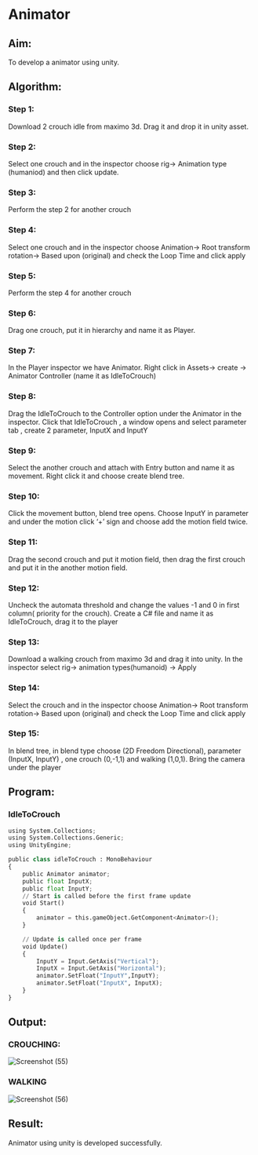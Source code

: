 # Animator

## Aim:
To develop a animator using unity.

## Algorithm:
### Step 1: 
Download 2 crouch idle from maximo 3d. Drag it and drop it in unity asset.
### Step 2: 
Select one crouch and in the inspector choose rig-> Animation type (humaniod) and then click update.
### Step 3: 
Perform the step 2 for another crouch
### Step 4: 
Select one crouch and in the inspector choose Animation-> Root transform rotation-> Based upon (original)  and check the Loop Time and click apply
### Step 5: 
Perform the step 4 for another crouch
### Step 6: 
Drag one crouch, put it in hierarchy and name it as Player.
### Step 7: 
In the Player inspector we have Animator. Right click in Assets-> create -> Animator Controller (name it as IdleToCrouch)
### Step 8: 
Drag the IdleToCrouch to the Controller option under the Animator in the inspector. Click that IdleToCrouch , a window opens and select parameter tab , create 2 parameter, InputX and InputY
### Step 9: 
Select the another crouch and attach with Entry button and name it as movement. Right click it and choose create blend tree.
### Step 10: 
Click the movement button, blend tree opens. Choose InputY in parameter and under the motion click ‘+’ sign and choose add the motion field twice.
### Step 11: 
Drag the second crouch and put it motion field, then drag the first crouch and put it in the another motion field.
### Step 12: 
Uncheck the automata threshold and change the values -1 and 0 in first column( priority for the crouch). Create a C# file and name it as IdleToCrouch, drag it to the player
### Step 13: 
Download a walking crouch from maximo 3d and drag it into unity. In the inspector select rig-> animation types(humanoid) -> Apply
### Step 14: 
Select the crouch and in the inspector choose Animation-> Root transform rotation-> Based upon (original)  and check the Loop Time and click apply
### Step 15: 
In blend tree, in blend type choose (2D Freedom Directional), parameter (InputX, InputY) , one crouch (0,-1,1) and walking (1,0,1). Bring the camera under the player 

## Program:
### IdleToCrouch
```python
using System.Collections;
using System.Collections.Generic;
using UnityEngine;

public class idleToCrouch : MonoBehaviour
{
    public Animator animator;
    public float InputX;
    public float InputY;
    // Start is called before the first frame update
    void Start()
    {
        animator = this.gameObject.GetComponent<Animator>();
    }

    // Update is called once per frame
    void Update()
    {
        InputY = Input.GetAxis("Vertical");
        InputX = Input.GetAxis("Horizontal");
        animator.SetFloat("InputY",InputY);
        animator.SetFloat("InputX", InputX);
    }
}
```

## Output:
### CROUCHING:
![Screenshot (55)](https://user-images.githubusercontent.com/75235488/174804261-c9913d66-4929-422e-82e2-5a118155771e.png)
### WALKING
![Screenshot (56)](https://user-images.githubusercontent.com/75235488/174804304-8762c6a2-e250-47f5-9169-45e7b904abe2.png)



## Result:
Animator using unity is developed successfully.
